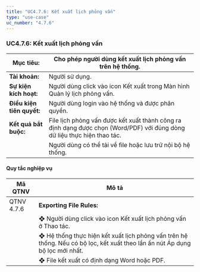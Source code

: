 ```yaml
---
title: "UC4.7.6: Kết xuất lịch phỏng vấn"
type: "use-case"
uc_number: "4.7.6"
---
```


### UC4.7.6: Kết xuất lịch phỏng vấn

| **Mục tiêu:** | Cho phép người dùng kết xuất lịch phỏng vấn trên hệ thống. |
| --- | --- |
| **Tài khoản:** | Người sử dụng. |
| **Sự kiện kích hoạt:** | Người dùng click vào icon Kết xuất trong Màn hình Quản lý lịch phỏng vấn. |
| **Điều kiện tiên quyết:** | Người dùng login vào hệ thống và được phân quyền. |
| **Kết quả bắt buộc:** | File lịch phỏng vấn được kết xuất thành công ra định dạng được chọn (Word/PDF) với đúng dòng dữ liệu thực hiện thao tác. |
|  | Người dùng có thể tải về file hoặc lưu trữ nội bộ hệ thống. |

#### Quy tắc nghiệp vụ

| **Mã QTNV** | **Mô tả** |
| --- | --- |
| QTNV 4.7.6 | **Exporting File Rules:** |
|  | ❖ Người dùng click vào icon Kết xuất lịch phỏng vấn ở Thao tác. |
|  | ❖ Hệ thống thực hiện kết xuất lịch phỏng vấn trên hệ thống. Nếu có bộ lọc, kết xuất theo lần ấn nút Áp dụng bộ lọc mới nhất. |
|  | ❖ File kết xuất có định dạng Word hoặc PDF. |

